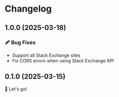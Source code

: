 # Changelog

## 1.0.0 (2025-03-18)

### 🩹 Bug Fixes

- Support all Stack Exchange sites
- Fix CORS errors when using Stack Exchange API

## 0.1.0 (2025-03-15)

🚀 Let's go!
